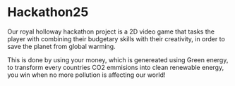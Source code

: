 # Hackathon25
Our royal holloway hackathon project is a 2D video game that tasks the player with combining their budgetary skills with their creativity, in order to save the planet from global warming.

This is done by using your money, which is genereated using Green energy, to transform every countries CO2 emmisions into clean renewable energy, you win when no more pollution is affecting our world!
